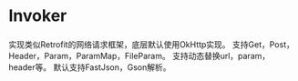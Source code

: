 # Invoker

###
实现类似Retrofit的网络请求框架，底层默认使用OkHttp实现。
支持Get，Post，Header，Param，ParamMap，FileParam。
支持动态替换url，param，header等。
默认支持FastJson，Gson解析。

